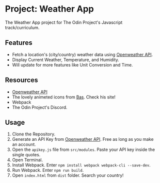 # Project: Weather App
The Weather App project for The Odin Project's Javascript track/curriculum. 

## Features
* Fetch a location's (city/country) weather data using [Openweather API](https://openweathermap.org/).
* Display Current Weather, Temperature, and  Humidity.
* Will update for more features like Unit Conversion and Time.

## Resources
* [Openweather API](https://openweathermap.org/)
* The lovely animeted icons from [Bas](https://bas.dev/). Check his site!
* Webpack
* The Odin Project's Discord. 

## Usage
1. Clone the Repository.
2. Generate an API Key from [Openweather API](https://openweathermap.org/). Free as long as you make an account.
3. Open the `apikey.js` file from `src/modules`. Paste your API key inside the single quotes. 
4. Open Terminal. 
5. Install Webpack. Enter `npm install webpack webpack-cli --save-dev`.
6. Run Webpack. Enter `npm run build`.
7. Open `index.html` from `dist` folder. Search your country!